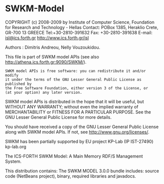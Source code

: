 SWKM-Model
==========
 
  COPYRIGHT (c) 2008-2009 by Institute of Computer Science, 
  Foundation for Research and Technology - Hellas
  Contact: 
      POBox 1385, Heraklio Crete, GR-700 13 GREECE
      Tel:+30-2810-391632
      Fax: +30-2810-391638
      E-mail: isl@ics.forth.gr
      http://www.ics.forth.gr/isl

   Authors  :  Dimitris Andreou, Nelly Vouzoukidou.

   This file is part of SWKM model APIs (see also http://athena.ics.forth.gr:9090/SWKM/).

    SWKM model APIs is free software: you can redistribute it and/or modify
    it under the terms of the GNU Lesser General Public License as published by
    the Free Software Foundation, either version 3 of the License, or
    (at your option) any later version.

   SWKM model APIs is distributed in the hope that it will be useful,
   but WITHOUT ANY WARRANTY; without even the implied warranty of
   MERCHANTABILITY or FITNESS FOR A PARTICULAR PURPOSE.  See the
   GNU Lesser General Public License for more details.

   You should have received a copy of the GNU Lesser General Public License
   along with SWKM model APIs.  If not, see <http://www.gnu.org/licenses/>.
 
   SWKM has been partially supported by EU project KP-Lab (IP IST-27490) kp-lab.org


The ICS-FORTH SWKM Model: A Main Memory RDF/S Management System. 

This distribution contains:
The SWKM MODEL 3.0.0 bundle 
  includes: source code (NetBeans project), binary, required libraries and javadocs.